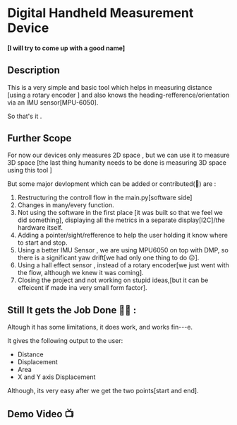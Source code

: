 # Digital Handheld Measurement Device
#### [I will try to come up with a good name]
## Description
This is a very simple and basic tool which helps in measuring distance [using a rotary encoder ] and also knows the heading-refference/orientation via an IMU sensor[MPU-6050].

So that's it .

## Further Scope
For now our devices only measures 2D space , but we can use it to measure 3D space [the last thing humanity needs to be done is measuring 3D space using this tool ]

But some major devlopment which can be added or contributed(🥲) are :
1. Restructuring the controll flow in the main.py[software side]
2. Changes in many/every function.
3. Not using the software in the first place [it was built so that we feel we did something], displaying all the metrics in a separate display[I2C]/the hardware itself.
4. Adding a pointer/sight/refference to help the user holding it know where to start and stop.
5. Using a better IMU Sensor , we are using MPU6050 on top with DMP, so there is a significant yaw drift[we had only one thing to do 😔].
6. Using a hall effect sensor , instead of a rotary encoder[we just went with the flow, although we knew it was coming].
7. Closing the project and not working on stupid ideas,[but it can be effeicent if made ina very small form factor]. 

## Still It gets the Job Done 😮‍💨 :
Altough it has some limitations, it does work, and works fin---e.

It gives the following output to the user:
* Distance
* Displacement
* Area
* X and Y axis Displacement 

Although, its very easy after we get the two points[start and end]. 

## Demo Video 📺



